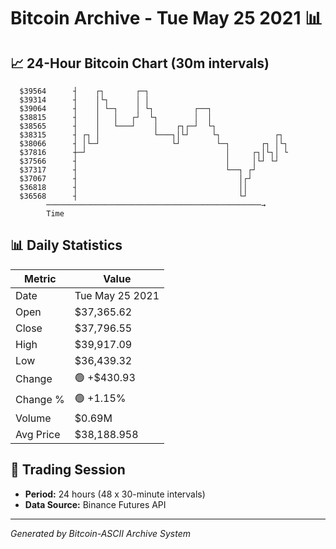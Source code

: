 # Bitcoin Archive - Tue May 25 2021 📊

## 📈 24-Hour Bitcoin Chart (30m intervals)

```
  $39564      ┤    ┌┐       ┌─┐                                
  $39314      ┤    │└┐      │ │                                
  $39064      ┤    │ └─┐    │ └┐         ┌──┐                  
  $38815      ┤    │   │   ┌┘  └┐        │  │                  
  $38565      ┤    │   └───┘    │    ┌┐┌─┘  └┐                 
  $38315      ┤ ┌┐ │            └───┐│└┘     └┐            ┌┐  
  $38066      ┤ │└─┘                └┘        └─┐       ┌┐ │└┐ 
  $37816      ┼─┘                               │     ┌┐│└┐│ └ 
  $37566      ┤                                 │     │└┘ └┘   
  $37317      ┤                                 └──┐ ┌┘        
  $37067      ┤                                    │┌┘         
  $36818      ┤                                    ││          
  $36568      ┤                                    └┘          
        ────────────────────────────────────────────────→
        Time
```

## 📊 Daily Statistics

| Metric | Value |
|--------|-------|
| Date | Tue May 25 2021 |
| Open | $37,365.62 |
| Close | $37,796.55 |
| High | $39,917.09 |
| Low | $36,439.32 |
| Change | 🟢 +$430.93 |
| Change % | 🟢 +1.15% |
| Volume | $0.69M |
| Avg Price | $38,188.958 |

## 📅 Trading Session

- **Period:** 24 hours (48 x 30-minute intervals)
- **Data Source:** Binance Futures API

---
*Generated by Bitcoin-ASCII Archive System*

